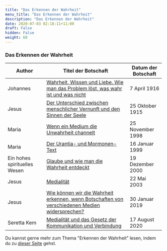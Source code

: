 ```yaml
---
title: "Das Erkennen der Wahrheit"
menu_title: "Das Erkennen der Wahrheit"
description: "Das Erkennen der Wahrheit"
date: 2020-07-03 02:18:11+11:00
draft: False
hidden: False
weight: 60
---
```

### Das Erkennen der Wahrheit

**Author** | **Titel der Botschaft** | **Datum der Botschaft**  
---|---|---
Johannes | [Wahrheit, Wissen und Liebe. Wie man das Problem löst, was wahr ist und was nicht](/padgett-botschaften/padgett-botschaften-in-reihenfolge-des-datums/padgett-botschaften-1916/wahrheit-wissen-und-liebe-wie-man-das-problem-loest-was-wahr-ist-und-was-nicht-jep-johannes-7-april-1916/) | 7 April 1916
Jesus | [Der Unterschied zwischen menschlicher Vernunft und den Sinnen der Seele](/padgett-botschaften/padgett-botschaften-in-reihenfolge-des-datums/padgett-botschaften-1915-september-dezember/der-unterschied-zwischen-menschlicher-vernunft-und-den-sinnen-der-seele-jep-jesus-25-oktober-1915/) | 25 Oktober 1915
Maria | [Wenn ein Medium die Unwahrheit channelt](/aktuelle-botschaften/aktuelle-botschaften-in-reihenfolge-des-datums/aktuelle-botschaften-1995-1999/wenn-ein-medium-die-unwahrheit-channelt-ar-maria-25-november-1998/) | 25 November 1998
Maria | [Der Urantia- und Mormonen-Text](/aktuelle-botschaften/aktuelle-botschaften-in-reihenfolge-des-datums/aktuelle-botschaften-1995-1999/der-urantiaund-mormonentext-ar-maria-16-januar-1999/) | 16 Januar 1999
Ein hohes spirituelles Wesen | [Glaube und wie man die Wahrheit entdeckt](/aktuelle-botschaften/aktuelle-botschaften-in-reihenfolge-des-datums/aktuelle-botschaften-2000/glaube-und-wie-man-die-wahrheit-entdeckt-ks-ein-hohes-spirituelles-wesen-19-dezember-2000/) | 19 Dezember 2000
Jesus | [Medialität](/aktuelle-botschaften/aktuelle-botschaften-in-reihenfolge-des-datums/aktuelle-botschaften-2003/medialitaet-ks-jesus-22-mai-2003/) | 22 Mai 2003
Jesus | [Wie können wir die Wahrheit erkennen, wenn Botschaften von verschiedenen Medien widersprechen?](/aktuelle-botschaften/aktuelle-botschaften-in-reihenfolge-des-datums/aktuelle-botschaften-2019/wie-koennen-wir-die-wahrheit-erkennen-wenn-botschaften-von-verschiedenen-medien-widersprechen-af-jesus-30-januar-2019/) | 30 Januar 2019
Seretta Kem | [Medialität und das Gesetz der Kommunikation und Verbindung](/aktuelle-botschaften/aktuelle-botschaften-in-reihenfolge-des-datums/aktuelle-botschaften-2020/medialitaet-und-das-gesetz-der-kommunikation-und-verbindung-af-seretta-kem-17-august-2020/) | 17 August 2020

Du kannst gerne mehr zum Thema "Erkennen der Wahrheit" lesen, indem du zu [dieser Seite](/spirituelle-themen/was-ist-die-wahrheit-und-wie-erkennt-man-sie/) gehst.
